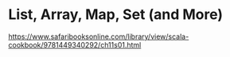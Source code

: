# List, Array, Map, Set (and More)

https://www.safaribooksonline.com/library/view/scala-cookbook/9781449340292/ch11s01.html
